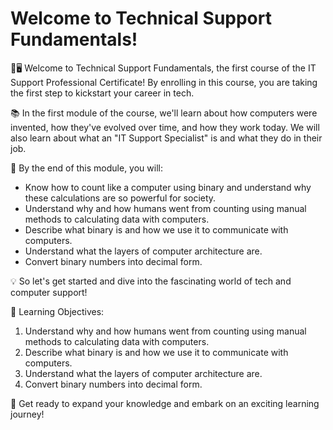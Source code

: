 # Welcome to Technical Support Fundamentals!

🎉🖥️ Welcome to Technical Support Fundamentals, the first course of the IT Support Professional Certificate! By enrolling in this course, you are taking the first step to kickstart your career in tech. 

📚 In the first module of the course, we'll learn about how computers were invented, how they've evolved over time, and how they work today. We will also learn about what an "IT Support Specialist" is and what they do in their job. 

🔢 By the end of this module, you will:
- Know how to count like a computer using binary and understand why these calculations are so powerful for society.
- Understand why and how humans went from counting using manual methods to calculating data with computers.
- Describe what binary is and how we use it to communicate with computers.
- Understand what the layers of computer architecture are.
- Convert binary numbers into decimal form.

💡 So let's get started and dive into the fascinating world of tech and computer support!

🎯 Learning Objectives:
1. Understand why and how humans went from counting using manual methods to calculating data with computers.
2. Describe what binary is and how we use it to communicate with computers.
3. Understand what the layers of computer architecture are.
4. Convert binary numbers into decimal form.

🚀 Get ready to expand your knowledge and embark on an exciting learning journey!